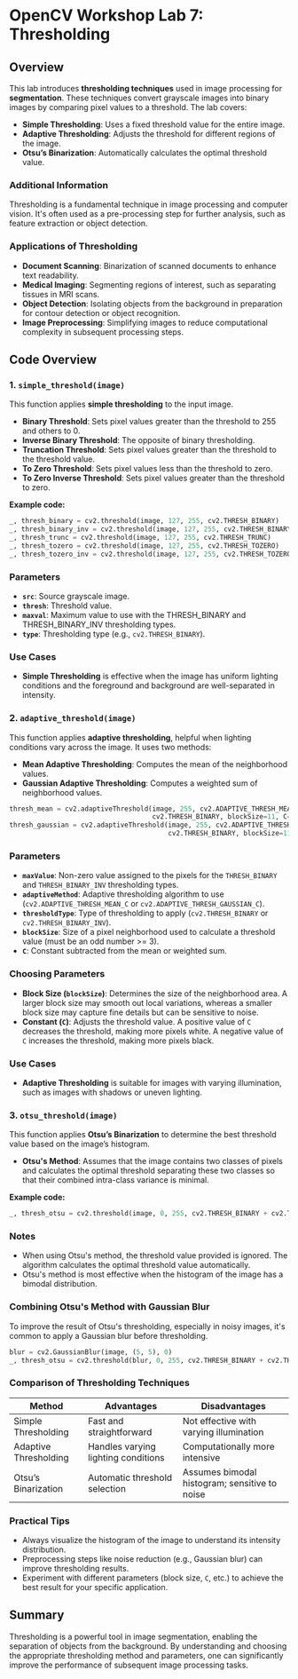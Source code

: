 # OpenCV Workshop Lab 7: Thresholding

## Overview

This lab introduces **thresholding techniques** used in image processing for **segmentation**. These techniques convert grayscale images into binary images by comparing pixel values to a threshold. The lab covers:

- **Simple Thresholding**: Uses a fixed threshold value for the entire image.
- **Adaptive Thresholding**: Adjusts the threshold for different regions of the image.
- **Otsu’s Binarization**: Automatically calculates the optimal threshold value.

### Additional Information

Thresholding is a fundamental technique in image processing and computer vision. It's often used as a pre-processing step for further analysis, such as feature extraction or object detection.

### Applications of Thresholding

- **Document Scanning**: Binarization of scanned documents to enhance text readability.
- **Medical Imaging**: Segmenting regions of interest, such as separating tissues in MRI scans.
- **Object Detection**: Isolating objects from the background in preparation for contour detection or object recognition.
- **Image Preprocessing**: Simplifying images to reduce computational complexity in subsequent processing steps.

## Code Overview

### 1. `simple_threshold(image)`

This function applies **simple thresholding** to the input image.

- **Binary Threshold**: Sets pixel values greater than the threshold to 255 and others to 0.
- **Inverse Binary Threshold**: The opposite of binary thresholding.
- **Truncation Threshold**: Sets pixel values greater than the threshold to the threshold value.
- **To Zero Threshold**: Sets pixel values less than the threshold to zero.
- **To Zero Inverse Threshold**: Sets pixel values greater than the threshold to zero.

**Example code:**

```python
_, thresh_binary = cv2.threshold(image, 127, 255, cv2.THRESH_BINARY)
_, thresh_binary_inv = cv2.threshold(image, 127, 255, cv2.THRESH_BINARY_INV)
_, thresh_trunc = cv2.threshold(image, 127, 255, cv2.THRESH_TRUNC)
_, thresh_tozero = cv2.threshold(image, 127, 255, cv2.THRESH_TOZERO)
_, thresh_tozero_inv = cv2.threshold(image, 127, 255, cv2.THRESH_TOZERO_INV)
```

### Parameters

- **`src`**: Source grayscale image.
- **`thresh`**: Threshold value.
- **`maxval`**: Maximum value to use with the THRESH_BINARY and THRESH_BINARY_INV thresholding types.
- **`type`**: Thresholding type (e.g., `cv2.THRESH_BINARY`).

### Use Cases

- **Simple Thresholding** is effective when the image has uniform lighting conditions and the foreground and background are well-separated in intensity.

### 2. `adaptive_threshold(image)`

This function applies **adaptive thresholding**, helpful when lighting conditions vary across the image. It uses two methods:

- **Mean Adaptive Thresholding**: Computes the mean of the neighborhood values.
- **Gaussian Adaptive Thresholding**: Computes a weighted sum of neighborhood values.

```python
thresh_mean = cv2.adaptiveThreshold(image, 255, cv2.ADAPTIVE_THRESH_MEAN_C,
                                    cv2.THRESH_BINARY, blockSize=11, C=2)
thresh_gaussian = cv2.adaptiveThreshold(image, 255, cv2.ADAPTIVE_THRESH_GAUSSIAN_C,
                                        cv2.THRESH_BINARY, blockSize=11, C=2)
```

### Parameters

- **`maxValue`**: Non-zero value assigned to the pixels for the `THRESH_BINARY` and `THRESH_BINARY_INV` thresholding types.
- **`adaptiveMethod`**: Adaptive thresholding algorithm to use (`cv2.ADAPTIVE_THRESH_MEAN_C` or `cv2.ADAPTIVE_THRESH_GAUSSIAN_C`).
- **`thresholdType`**: Type of thresholding to apply (`cv2.THRESH_BINARY` or `cv2.THRESH_BINARY_INV`).
- **`blockSize`**: Size of a pixel neighborhood used to calculate a threshold value (must be an odd number >= 3).
- **`C`**: Constant subtracted from the mean or weighted sum.

### Choosing Parameters

- **Block Size (`blockSize`)**: Determines the size of the neighborhood area. A larger block size may smooth out local variations, whereas a smaller block size may capture fine details but can be sensitive to noise.
- **Constant (`C`)**: Adjusts the threshold value. A positive value of `C` decreases the threshold, making more pixels white. A negative value of `C` increases the threshold, making more pixels black.

### Use Cases

- **Adaptive Thresholding** is suitable for images with varying illumination, such as images with shadows or uneven lighting.

### 3. `otsu_threshold(image)`

This function applies **Otsu’s Binarization** to determine the best threshold value based on the image’s histogram.

- **Otsu's Method**: Assumes that the image contains two classes of pixels and calculates the optimal threshold separating these two classes so that their combined intra-class variance is minimal.

**Example code:**

```python
_, thresh_otsu = cv2.threshold(image, 0, 255, cv2.THRESH_BINARY + cv2.THRESH_OTSU)
```

### Notes

- When using Otsu's method, the threshold value provided is ignored. The algorithm calculates the optimal threshold value automatically.
- Otsu's method is most effective when the histogram of the image has a bimodal distribution.

### Combining Otsu's Method with Gaussian Blur

To improve the result of Otsu's thresholding, especially in noisy images, it's common to apply a Gaussian blur before thresholding.

```python
blur = cv2.GaussianBlur(image, (5, 5), 0)
_, thresh_otsu = cv2.threshold(blur, 0, 255, cv2.THRESH_BINARY + cv2.THRESH_OTSU)
```

### Comparison of Thresholding Techniques

| Method                | Advantages                          | Disadvantages                                 |
| --------------------- | ----------------------------------- | --------------------------------------------- |
| Simple Thresholding   | Fast and straightforward            | Not effective with varying illumination       |
| Adaptive Thresholding | Handles varying lighting conditions | Computationally more intensive                |
| Otsu’s Binarization   | Automatic threshold selection       | Assumes bimodal histogram; sensitive to noise |

### Practical Tips

- Always visualize the histogram of the image to understand its intensity distribution.
- Preprocessing steps like noise reduction (e.g., Gaussian blur) can improve thresholding results.
- Experiment with different parameters (block size, `C`, etc.) to achieve the best result for your specific application.

## Summary

Thresholding is a powerful tool in image segmentation, enabling the separation of objects from the background. By understanding and choosing the appropriate thresholding method and parameters, one can significantly improve the performance of subsequent image processing tasks.
